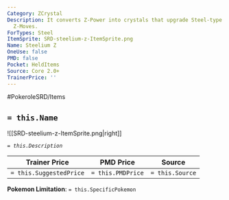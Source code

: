 ```yaml
---
Category: ZCrystal
Description: It converts Z-Power into crystals that upgrade Steel-type moves to Steel-type
  Z-Moves.
ForTypes: Steel
ItemSprite: SRD-steelium-z-ItemSprite.png
Name: Steelium Z
OneUse: false
PMD: false
Pocket: HeldItems
Source: Core 2.0+
TrainerPrice: ''
---
```


#PokeroleSRD/Items

## `= this.Name`

![[SRD-steelium-z-ItemSprite.png|right]]

*`= this.Description`*

| Trainer Price           | PMD Price         | Source | 
| ----------------------- | ----------------- | ------ |
| `= this.SuggestedPrice` | `= this.PMDPrice` | `= this.Source`

**Pokemon Limitation**: `= this.SpecificPokemon`
